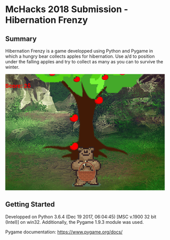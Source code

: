 # McHacks 2018 Submission - Hibernation Frenzy

## Summary
Hibernation Frenzy is a game developped using Python and Pygame in which a hungry bear collects apples for hibernation. Use a/d to position
under the falling apples and try to collect as many as you can to survive the winter.

![](/assets/preview.gif)

## Getting Started

Developped on Python 3.6.4 (Dec 19 2017, 06:04:45) [MSC v.1900 32 bit (Intel)] on win32. Additionally, the Pygame 1.9.3
module was used.

Pygame documentation: https://www.pygame.org/docs/
